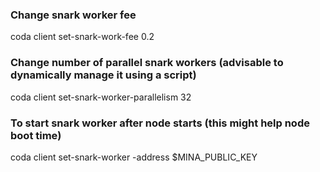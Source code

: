 ### Change snark worker fee
coda client set-snark-work-fee 0.2

### Change number of parallel snark workers (advisable to dynamically manage it using a script)
coda client set-snark-worker-parallelism 32

### To start snark worker after node starts (this might help node boot time)
coda client set-snark-worker -address $MINA_PUBLIC_KEY  

